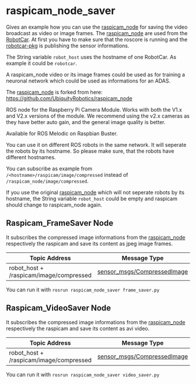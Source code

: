 # raspicam_node_saver


Gives an example how you can use the [raspicam_node](https://github.com/Michdo93/raspicam_node/) for saving the video broadcast as video or image frames. The [raspicam_node](https://github.com/Michdo93/raspicam_node/) are used from the [RobotCar](https://github.com/Michdo93/robotcar). At first you have to make sure that the roscore is running and the [robotcar-pkg](https://github.com/Michdo93/robotcar-pkg) is publishing the sensor informations.

The String variable `robot_host` uses the hostname of one RobotCar. As example it could be `robotcar`.

A raspicam_node video or its image frames could be used as for training a neuronal network which could be used as informations for an ADAS.

The [raspicam_node](https://github.com/Michdo93/raspicam_node/) is forked from here: https://github.com/UbiquityRobotics/raspicam_node

ROS node for the Raspberry Pi Camera Module. Works with both the V1.x and V2.x versions of the module. We recommend using the v2.x cameras as they have better auto gain, and the general image quality is better.

Available for ROS Melodic on Raspbian Buster.

You can use it on different ROS robots in the same network. It will seperate the robots by its hostname. So please make sure, that the robots have different hostnames.

You can subscribe as example from `/<hostname>/raspicam/image/compressed` instead of `/raspicam_node/image/compressed`.

If you use the original [raspicam_node](https://github.com/UbiquityRobotics/raspicam_node) which will not seperate robots by its hostname, the String variable `robot_host` could be empty and raspicam should change to raspicam_node again.


## Raspicam_FrameSaver Node

It subscribes the compressed image informations from the [raspicam_node](https://github.com/Michdo93/raspicam_node) respectively the raspicam and save its content as jpeg image frames.

|                 Topic Address                |            Message Type       |
|--------------------------------------------- | ------------------------------|
|robot_host + /raspicam/image/compressed       | [sensor_msgs/CompressedImage](http://docs.ros.org/en/api/sensor_msgs/html/msg/CompressedImage.html)  |

You can run it with `rosrun raspicam_node_saver frame_saver.py`


## Raspicam_VideoSaver Node

It subscribes the compressed image informations from the [raspicam_node](https://github.com/Michdo93/raspicam_node) respectively the raspicam and save its content as avi video.

|                 Topic Address                |            Message Type       |
|--------------------------------------------- | ------------------------------|
|robot_host + /raspicam/image/compressed       | [sensor_msgs/CompressedImage](http://docs.ros.org/en/api/sensor_msgs/html/msg/CompressedImage.html)  |

You can run it with `rosrun raspicam_node_saver video_saver.py`
